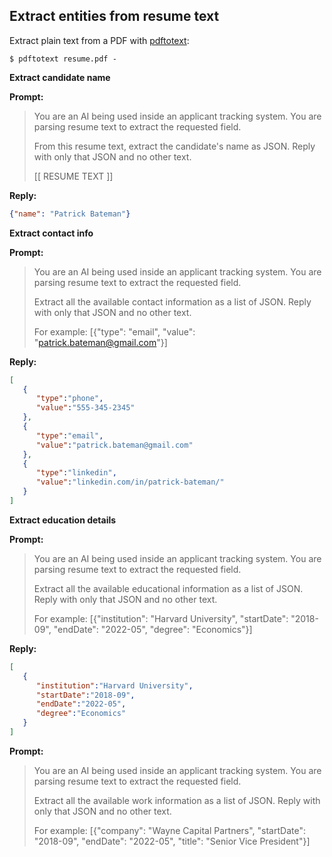 ## Extract entities from resume text

Extract plain text from a PDF with [pdftotext](https://www.xpdfreader.com/pdftotext-man.html):

```
$ pdftotext resume.pdf -
```



**Extract candidate name**

**Prompt:**

> You are an AI being used inside an applicant tracking system. 
> You are parsing resume text to extract the requested field. 
> 
> From this resume text, extract the candidate's name as JSON. Reply with only that JSON and no other text.
> 
> [[ RESUME TEXT ]]

**Reply:**
```json
{"name": "Patrick Bateman"}
```

**Extract contact info**

**Prompt:**
> You are an AI being used inside an applicant tracking system.
> You are parsing resume text to extract the requested field.
>
> Extract all the available contact information as a list of JSON. Reply with only that JSON and no other text. 
> 
> For example: [{"type": "email", "value": "patrick.bateman@gmail.com"}]

**Reply:**
```json
[
   {
      "type":"phone",
      "value":"555-345-2345"
   },
   {
      "type":"email",
      "value":"patrick.bateman@gmail.com"
   },
   {
      "type":"linkedin",
      "value":"linkedin.com/in/patrick-bateman/"
   }
]
```

**Extract education details**

**Prompt:**
> You are an AI being used inside an applicant tracking system.
> You are parsing resume text to extract the requested field.
>
> Extract all the available educational information as a list of JSON. Reply with only that JSON and no other text.
>
> For example: [{"institution": "Harvard University", "startDate": "2018-09", "endDate": "2022-05", "degree": "Economics"}]

**Reply:**
```json
[
   {
      "institution":"Harvard University",
      "startDate":"2018-09",
      "endDate":"2022-05",
      "degree":"Economics"
   }
]
```

**Prompt:**

> You are an AI being used inside an applicant tracking system.
> You are parsing resume text to extract the requested field.
>
> Extract all the available work information as a list of JSON. Reply with only that JSON and no other text.
>
> For example: [{"company": "Wayne Capital Partners", "startDate": "2018-09", "endDate": "2022-05", "title": "Senior Vice President"}]

